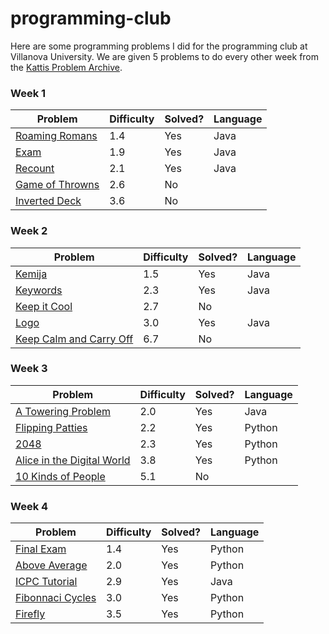 # programming-club

Here are some programming problems I did for the programming club at Villanova University.
We are given 5 problems to do every other week from the [Kattis Problem Archive](https://open.kattis.com).

### Week 1
| Problem | Difficulty | Solved? | Language |
|---------|------------|---------|----------|
| [Roaming Romans](https://open.kattis.com/problems/romans) | 1.4 | Yes | Java |
| [Exam](https://open.kattis.com/problems/exam) | 1.9 | Yes | Java |
| [Recount](https://open.kattis.com/problems/recount) | 2.1 | Yes | Java |
| [Game of Throwns](https://open.kattis.com/problems/throwns) | 2.6 | No | |
| [Inverted Deck](https://open.kattis.com/problems/inverteddeck) | 3.6 | No | |

### Week 2
| Problem | Difficulty | Solved? | Language |
|---------|------------|---------|----------|
| [Kemija](https://open.kattis.com/problems/kemija08) | 1.5 | Yes | Java |
| [Keywords](https://open.kattis.com/problems/keywords) | 2.3 | Yes | Java |
| [Keep it Cool](https://open.kattis.com/problems/keepitcool) | 2.7 | No | |
| [Logo](https://open.kattis.com/problems/logo) | 3.0 | Yes | Java |
| [Keep Calm and Carry Off](https://open.kattis.com/problems/keepcalmandcarryoff) | 6.7 | No | |

### Week 3
| Problem | Difficulty | Solved? | Language |
|---------|------------|---------|----------|
| [A Towering Problem](https://open.kattis.com/problems/towering) | 2.0 | Yes | Java |
| [Flipping Patties](https://open.kattis.com/problems/flippingpatties) | 2.2 | Yes | Python |
| [2048](https://open.kattis.com/problems/2048) | 2.3 | Yes | Python |
| [Alice in the Digital World](https://open.kattis.com/problems/alicedigital) | 3.8 | Yes | Python |
| [10 Kinds of People](https://open.kattis.com/problems/10kindsofpeople) | 5.1 | No | |

### Week 4
| Problem | Difficulty | Solved? | Language |
|---------|------------|---------|----------|
| [Final Exam](https://open.kattis.com/problems/finalexam2) | 1.4 | Yes | Python |
| [Above Average](https://open.kattis.com/problems/aboveaverage) | 2.0 | Yes | Python |
| [ICPC Tutorial](https://open.kattis.com/problems/tutorial) | 2.9 | Yes | Java |
| [Fibonnaci Cycles](https://open.kattis.com/problems/fibonaccicycles) | 3.0 | Yes | Python |
| [Firefly](https://open.kattis.com/problems/firefly) | 3.5 | Yes | Python |
